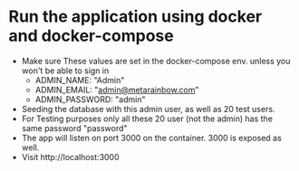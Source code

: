 
# Run the application using docker and docker-compose
- Make sure These values are set in the docker-compose env. unless you won't be able to sign in
  - ADMIN_NAME: "Admin"
  - ADMIN_EMAIL: "admin@metarainbow.com"
  - ADMIN_PASSWORD: "admin"
- Seeding the database with this admin user, as well as 20 test users.
- For Testing purposes only all these 20 user (not the admin) has the same password "password"
- The app will listen on port 3000 on the container. 3000 is exposed as well.
- Visit http://localhost:3000